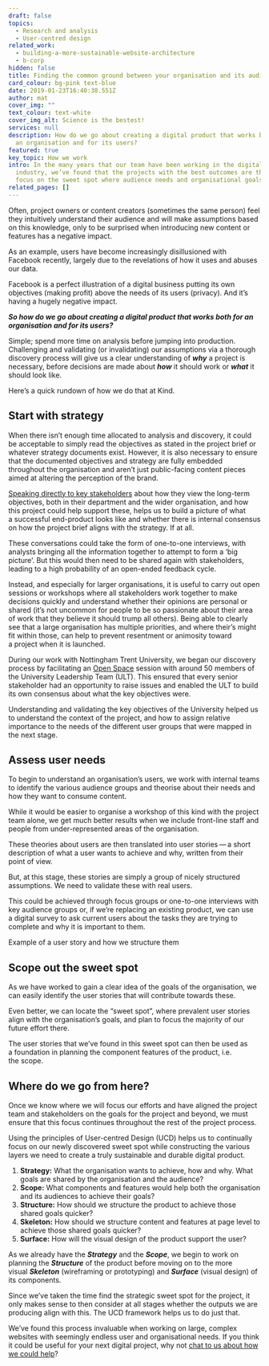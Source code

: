 ```yaml
---
draft: false
topics:
  - Research and analysis
  - User-centred design
related_work:
  - building-a-more-sustainable-website-architecture
  - b-corp
hidden: false
title: Finding the common ground between your organisation and its audience
card_colour: bg-pink text-blue
date: 2019-01-23T16:40:38.551Z
author: mat
cover_img: ""
text_colour: text-white
cover_img_alt: Science is the bestest!
services: null
description: How do we go about creating a digital product that works both for
  an organisation and for its users?
featured: true
key_topic: How we work
intro: In the many years that our team have been working in the digital
  industry, we’ve found that the projects with the best outcomes are those that
  focus on the sweet spot where audience needs and organisational goals align.
related_pages: []
---
```

Often, project owners or content creators (sometimes the same person) feel they intuitively understand their audience and will make assumptions based on this knowledge, only to be surprised when introducing new content or features has a negative impact.

As an example, users have become increasingly disillusioned with Facebook recently, largely due to the revelations of how it uses and abuses our data.

Facebook is a perfect illustration of a digital business putting its own objectives (making profit) above the needs of its users (privacy). And it’s having a hugely negative impact.

***So how do we go about creating a digital product that works both for an organisation and for its users?***

Simple; spend more time on analysis before jumping into production. Challenging and validating (or invalidating) our assumptions via a thorough discovery process will give us a clear understanding of ***why*** a project is necessary, before decisions are made about ***how*** it should work or ***what*** it should look like.

Here’s a quick rundown of how we do that at Kind.

## Start with strategy

When there isn’t enough time allocated to analysis and discovery, it could be acceptable to simply read the objectives as stated in the project brief or whatever strategy documents exist. However, it is also necessary to ensure that the documented objectives and strategy are fully embedded throughout the organisation and aren’t just public-facing content pieces aimed at altering the perception of the brand.

[Speaking directly to key stakeholders](https://madebykind.com/blog/how-to-get-your-colleagues-on-board-with-your-website-project) about how they view the long-term objectives, both in their department and the wider organisation, and how this project could help support these, helps us to build a picture of what a successful end-product looks like and whether there is internal consensus on how the project brief aligns with the strategy. If at all.

These conversations could take the form of one-to-one interviews, with analysts bringing all the information together to attempt to form a ​‘big picture’. But this would then need to be shared again with stakeholders, leading to a high probability of an open-ended feedback cycle.

Instead, and especially for larger organisations, it is useful to carry out open sessions or workshops where all stakeholders work together to make decisions quickly and understand whether their opinions are personal or shared (it’s not uncommon for people to be so passionate about their area of work that they believe it should trump all others). Being able to clearly see that a large organisation has multiple priorities, and where their’s might fit within those, can help to prevent resentment or animosity toward a project when it is launched.

During our work with Nottingham Trent University, we began our discovery process by facilitating an [Open Space](https://en.wikipedia.org/wiki/Open_Space_Technology) session with around 50 members of the University Leadership Team (ULT). This ensured that every senior stakeholder had an opportunity to raise issues and enabled the ULT to build its own consensus about what the key objectives were.

Understanding and validating the key objectives of the University helped us to understand the context of the project, and how to assign relative importance to the needs of the different user groups that were mapped in the next stage.

## Assess user needs

To begin to understand an organisation’s users, we work with internal teams to identify the various audience groups and theorise about their needs and how they want to consume content.

While it would be easier to organise a workshop of this kind with the project team alone, we get much better results when we include front-line staff and people from under-represented areas of the organisation.

These theories about users are then translated into user stories — a short description of what a user wants to achieve and why, written from their point of view.

But, at this stage, these stories are simply a group of nicely structured assumptions. We need to validate these with real users.

This could be achieved through focus groups or one-to-one interviews with key audience groups or, if we’re replacing an existing product, we can use a digital survey to ask current users about the tasks they are trying to complete and why it is important to them.

Example of a user story and how we structure them

## Scope out the sweet spot

As we have worked to gain a clear idea of the goals of the organisation, we can easily identify the user stories that will contribute towards these.

Even better, we can locate the ​“sweet spot”, where prevalent user stories align with the organisation’s goals, and plan to focus the majority of our future effort there.

The user stories that we’ve found in this sweet spot can then be used as a foundation in planning the component features of the product, i.e. the scope.

## Where do we go from here?

Once we know where we will focus our efforts and have aligned the project team and stakeholders on the goals for the project and beyond, we must ensure that this focus continues throughout the rest of the project process.

Using the principles of User-centred Design (UCD) helps us to continually focus on our newly discovered sweet spot while constructing the various layers we need to create a truly sustainable and durable digital product.

1. **Strategy:** What the organisation wants to achieve, how and why. What goals are shared by the organisation and the audience?
2. **Scope:** What components and features would help both the organisation and its audiences to achieve their goals?
3. **Structure:** How should we structure the product to achieve those shared goals quicker?
4. **Skeleton:** How should we structure content and features at page level to achieve those shared goals quicker?
5. **Surface:** How will the visual design of the product support the user?

As we already have the ***Strategy*** and the ***Scope***, we begin to work on planning the ***Structure*** of the product before moving on to the more visual ***Skeleton*** (wireframing or prototyping) and ***Surface*** (visual design) of its components.

Since we’ve taken the time find the strategic sweet spot for the project, it only makes sense to then consider at all stages whether the outputs we are producing align with this. The UCD framework helps us to do just that.

We’ve found this process invaluable when working on large, complex websites with seemingly endless user and organisational needs. If you think it could be useful for your next digital project, why not [chat to us about how we could help](https://madebykind.com/contact)?